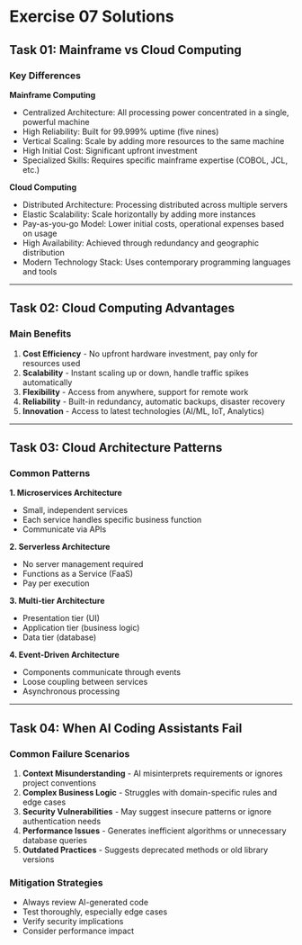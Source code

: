 # Exercise 07 Solutions

## Task 01: Mainframe vs Cloud Computing

### Key Differences

**Mainframe Computing**
- Centralized Architecture: All processing power concentrated in a single, powerful machine
- High Reliability: Built for 99.999% uptime (five nines)
- Vertical Scaling: Scale by adding more resources to the same machine
- High Initial Cost: Significant upfront investment
- Specialized Skills: Requires specific mainframe expertise (COBOL, JCL, etc.)

**Cloud Computing**
- Distributed Architecture: Processing distributed across multiple servers
- Elastic Scalability: Scale horizontally by adding more instances
- Pay-as-you-go Model: Lower initial costs, operational expenses based on usage
- High Availability: Achieved through redundancy and geographic distribution
- Modern Technology Stack: Uses contemporary programming languages and tools

---

## Task 02: Cloud Computing Advantages

### Main Benefits
1. **Cost Efficiency** - No upfront hardware investment, pay only for resources used
2. **Scalability** - Instant scaling up or down, handle traffic spikes automatically
3. **Flexibility** - Access from anywhere, support for remote work
4. **Reliability** - Built-in redundancy, automatic backups, disaster recovery
5. **Innovation** - Access to latest technologies (AI/ML, IoT, Analytics)

---

## Task 03: Cloud Architecture Patterns

### Common Patterns

**1. Microservices Architecture**
- Small, independent services
- Each service handles specific business function
- Communicate via APIs

**2. Serverless Architecture**
- No server management required
- Functions as a Service (FaaS)
- Pay per execution

**3. Multi-tier Architecture**
- Presentation tier (UI)
- Application tier (business logic)
- Data tier (database)

**4. Event-Driven Architecture**
- Components communicate through events
- Loose coupling between services
- Asynchronous processing

---

## Task 04: When AI Coding Assistants Fail

### Common Failure Scenarios

1. **Context Misunderstanding** - AI misinterprets requirements or ignores project conventions
2. **Complex Business Logic** - Struggles with domain-specific rules and edge cases
3. **Security Vulnerabilities** - May suggest insecure patterns or ignore authentication needs
4. **Performance Issues** - Generates inefficient algorithms or unnecessary database queries
5. **Outdated Practices** - Suggests deprecated methods or old library versions

### Mitigation Strategies
- Always review AI-generated code
- Test thoroughly, especially edge cases
- Verify security implications
- Consider performance impact